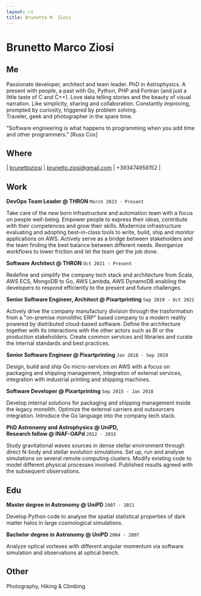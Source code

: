 ```yaml
---
layout: cv
title: Brunetto M. Ziosi
---
```

# Brunetto Marco Ziosi
## Me
                                        
Passionate developer, architect and team leader. PhD in Astrophysics. A present with people, a past with Go, Python, PHP and Fortran (and just a little taste of C and C++). Love data telling stories and the beauty of visual narration. Like simplicity, sharing and collaboration. Constantly improving, prompted by curiosity, triggered by problem solving. 
</br>Traveler, geek and photographer in the spare time.

"Software engineering is what happens to programming when you add time and other programmers." [Russ Cox]

## Where
    
| <a href="https://www.linkedin.com/in/brunettoziosi/"><i class="fab fa-linkedin-in"></i> brunettoziosi</a> | <a href="mailto:brunetto.ziosi@gmail.com"><i class="fas fa-envelope"></i> brunetto.ziosi@gmail.com</a> | <i class="fa fa-phone" aria-hidden="true"></i> +393474958152 |

## Work

**DevOps Team Leader @ THRON** `March 2023 - Present`

Take care of the new born infrastructure and automation team with a focus on people well-being. Empower people to express their ideas, contribute with their competences and grow their skills. Modernize infrastructure evaluating and adopting best-in-class tools to write, build, ship and monitor applications on AWS. Actively serve as a bridge between stakeholders and the team finding the best balance between different needs. Reorganize workflows to lower friction and let the team get the job done.

**Software Architect @ THRON** `Oct 2021 - Present`

Redefine and simplify the company tech stack and architecture from Scala, AWS ECS, MongoDB to Go, AWS Lambda, AWS DynamoDB enabling the developers to respond efficiently to the present and future challenges. 

**Senior Software Engineer, Architect @ Pixartprinting** `Sep 2019 - Oct 2021`

Actively drive the company manufactury division through the trasformation from a "on-premise monolithic ERP" based company to a modern reality powered by distributed cloud-based software.
Define the architecture together with its interactions with the other actors such as BI or the production stakeholders.
Create common services and libraries and curate the internal standards and best practices.

**Senior Software Engineer @ Pixartprinting** `Jan 2018 - Sep 2019`

Design, build and ship Go micro-services on AWS with a focus on packaging and shipping management, integration of external services, integration with industrial printing and shipping machines.

**Software Developer @ Pixartprinting** `Sep 2015 - Jan 2018`

Develop internal solutions for packaging and shipping management inside the legacy monolith. Optimize the external carriers and outsourcers integration. Introduce the Go language into the company tech stack.   

**PhD Astronomy and Astrophysics @ UniPD,<br/>Research fellow @ INAF-OAPd** `2012 - 2015`

Study gravitational waves sources in dense stellar environment through direct N-body and stellar evolution simulations. Set up, run and analyse simulations on several remote computing clusters. Modify existing code to model different physical processes involved. Published results agreed with the subsequent observations.

## Edu

**Master degree in Astronomy @ UniPD** `2007 - 2011`

Develop Python code to analyse the spatial statistical properties of dark matter halos in large cosmological simulations.
                                   
**Bachelor degree in Astronomy @ UniPD** `2004 - 2007`

Analyze optical vortexes with different angular momentum via software simulation and observations at optical bench. 

## Other

<i class="fas fa-camera"></i> Photography, <i class="fas fa-mountain"></i> Hiking & Climbing
